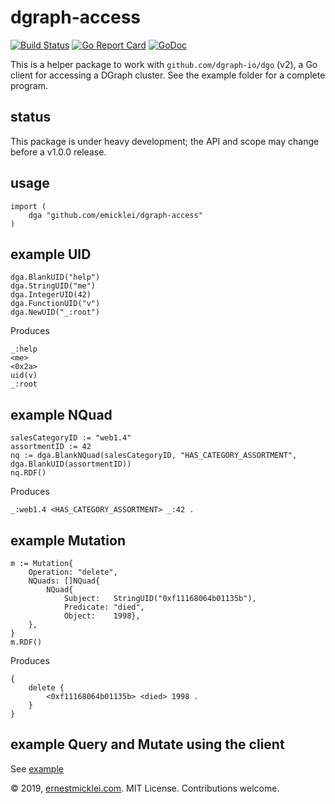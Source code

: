 # dgraph-access

[![Build Status](https://travis-ci.org/emicklei/dgraph-access.png)](https://travis-ci.org/emicklei/dgraph-access)
[![Go Report Card](https://goreportcard.com/badge/github.com/emicklei/dgraph-access)](https://goreportcard.com/report/github.com/emicklei/dgraph-access)
[![GoDoc](https://godoc.org/github.com/emicklei/dgraph-access?status.svg)](https://godoc.org/github.com/emicklei/dgraph-access)

This is a helper package to work with `github.com/dgraph-io/dgo` (v2), a Go client for accessing a DGraph cluster.
See the example folder for a complete program.

## status

This package is under heavy development; the API and scope may change before a v1.0.0 release.

## usage

    import (
        dga "github.com/emicklei/dgraph-access"
    )

## example UID

    dga.BlankUID("help")
    dga.StringUID("me")
    dga.IntegerUID(42)
    dga.FunctionUID("v")
    dga.NewUID("_:root")

Produces

    _:help
    <me>
    <0x2a>
    uid(v)
    _:root

## example NQuad

    salesCategoryID := "web1.4"
    assortmentID := 42
    nq := dga.BlankNQuad(salesCategoryID, "HAS_CATEGORY_ASSORTMENT", dga.BlankUID(assortmentID))
    nq.RDF()

Produces

    _:web1.4 <HAS_CATEGORY_ASSORTMENT> _:42 .

## example Mutation

    m := Mutation{
        Operation: "delete",
        NQuads: []NQuad{
            NQuad{
                Subject:   StringUID("0xf11168064b01135b"),
                Predicate: "died",
                Object:    1998},
        },
    }
    m.RDF()

Produces

    {
        delete {
            <0xf11168064b01135b> <died> 1998 .
        }
    }


## example Query and Mutate using the client

See [example](https://github.com/emicklei/dgraph-access/blob/master/example/main.go)

© 2019, [ernestmicklei.com](http://ernestmicklei.com).  MIT License. Contributions welcome.
